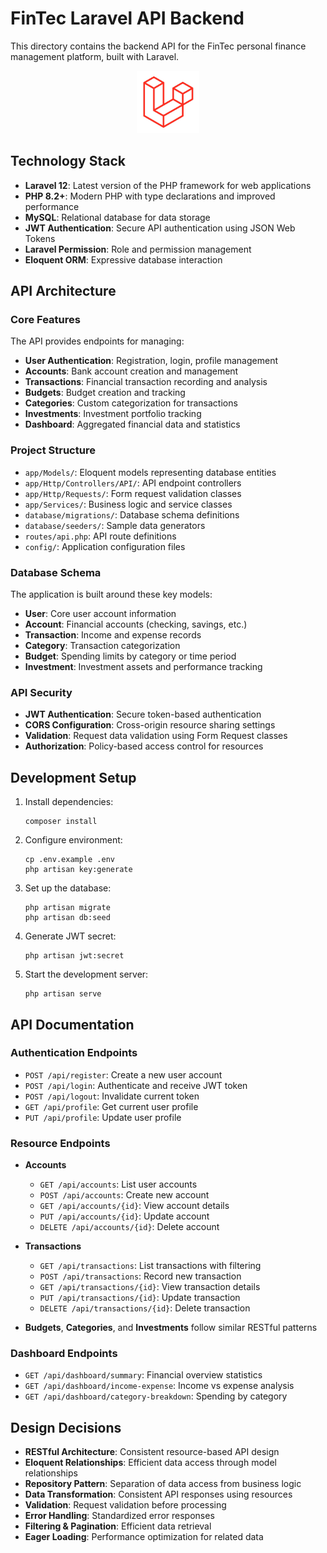 # FinTec Laravel API Backend

This directory contains the backend API for the FinTec personal finance management platform, built with Laravel.

<p align="center">
  <img src="https://raw.githubusercontent.com/github/explore/80688e429a7d4ef2fca1e82350fe8e3517d3494d/topics/laravel/laravel.png" width="100" alt="Laravel Logo">
</p>

## Technology Stack

-   **Laravel 12**: Latest version of the PHP framework for web applications
-   **PHP 8.2+**: Modern PHP with type declarations and improved performance
-   **MySQL**: Relational database for data storage
-   **JWT Authentication**: Secure API authentication using JSON Web Tokens
-   **Laravel Permission**: Role and permission management
-   **Eloquent ORM**: Expressive database interaction

## API Architecture

### Core Features

The API provides endpoints for managing:

-   **User Authentication**: Registration, login, profile management
-   **Accounts**: Bank account creation and management
-   **Transactions**: Financial transaction recording and analysis
-   **Budgets**: Budget creation and tracking
-   **Categories**: Custom categorization for transactions
-   **Investments**: Investment portfolio tracking
-   **Dashboard**: Aggregated financial data and statistics

### Project Structure

-   `app/Models/`: Eloquent models representing database entities
-   `app/Http/Controllers/API/`: API endpoint controllers
-   `app/Http/Requests/`: Form request validation classes
-   `app/Services/`: Business logic and service classes
-   `database/migrations/`: Database schema definitions
-   `database/seeders/`: Sample data generators
-   `routes/api.php`: API route definitions
-   `config/`: Application configuration files

### Database Schema

The application is built around these key models:

-   **User**: Core user account information
-   **Account**: Financial accounts (checking, savings, etc.)
-   **Transaction**: Income and expense records
-   **Category**: Transaction categorization
-   **Budget**: Spending limits by category or time period
-   **Investment**: Investment assets and performance tracking

### API Security

-   **JWT Authentication**: Secure token-based authentication
-   **CORS Configuration**: Cross-origin resource sharing settings
-   **Validation**: Request data validation using Form Request classes
-   **Authorization**: Policy-based access control for resources

## Development Setup

1. Install dependencies:

    ```
    composer install
    ```

2. Configure environment:

    ```
    cp .env.example .env
    php artisan key:generate
    ```

3. Set up the database:

    ```
    php artisan migrate
    php artisan db:seed
    ```

4. Generate JWT secret:

    ```
    php artisan jwt:secret
    ```

5. Start the development server:
    ```
    php artisan serve
    ```

## API Documentation

### Authentication Endpoints

-   `POST /api/register`: Create a new user account
-   `POST /api/login`: Authenticate and receive JWT token
-   `POST /api/logout`: Invalidate current token
-   `GET /api/profile`: Get current user profile
-   `PUT /api/profile`: Update user profile

### Resource Endpoints

-   **Accounts**

    -   `GET /api/accounts`: List user accounts
    -   `POST /api/accounts`: Create new account
    -   `GET /api/accounts/{id}`: View account details
    -   `PUT /api/accounts/{id}`: Update account
    -   `DELETE /api/accounts/{id}`: Delete account

-   **Transactions**

    -   `GET /api/transactions`: List transactions with filtering
    -   `POST /api/transactions`: Record new transaction
    -   `GET /api/transactions/{id}`: View transaction details
    -   `PUT /api/transactions/{id}`: Update transaction
    -   `DELETE /api/transactions/{id}`: Delete transaction

-   **Budgets**, **Categories**, and **Investments** follow similar RESTful patterns

### Dashboard Endpoints

-   `GET /api/dashboard/summary`: Financial overview statistics
-   `GET /api/dashboard/income-expense`: Income vs expense analysis
-   `GET /api/dashboard/category-breakdown`: Spending by category

## Design Decisions

-   **RESTful Architecture**: Consistent resource-based API design
-   **Eloquent Relationships**: Efficient data access through model relationships
-   **Repository Pattern**: Separation of data access from business logic
-   **Data Transformation**: Consistent API responses using resources
-   **Validation**: Request validation before processing
-   **Error Handling**: Standardized error responses
-   **Filtering & Pagination**: Efficient data retrieval
-   **Eager Loading**: Performance optimization for related data
